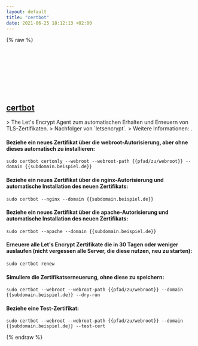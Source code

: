 ```yaml
---
layout: default
title: "certbot"
date: 2021-06-25 18:12:13 +02:00
---
```

{% raw %}
<h2 id="certbot">
  <a href="/de/linux/certbot.html">certbot</a> <a href="#certbot"><svg class="icon">
    <use href="/assets/images/unicode_sprite.svg#link" />
  </svg></a>
</h2>
> The Let's Encrypt Agent zum automatischen Erhalten und Erneuern von TLS-Zertifikaten.
> Nachfolger von `letsencrypt`.
> Weitere Informationen: <https://certbot.eff.org/docs/using.html>.

#### Beziehe ein neues Zertifikat über die webroot-Autorisierung, aber ohne dieses automatisch zu installieren:
```shell
sudo certbot certonly --webroot --webroot-path {{pfad/zu/webroot}} --domain {{subdomain.beispiel.de}}
```
#### Beziehe ein neues Zertifikat über die nginx-Autorisierung und automatische Installation des neuen Zertifikats:
```shell
sudo certbot --nginx --domain {{subdomain.beispiel.de}}
```
#### Beziehe ein neues Zertifikat über die apache-Autorisierung und automatische Installation des neuen Zertifikats:
```shell
sudo certbot --apache --domain {{subdomain.beispiel.de}}
```
#### Erneuere alle Let's Encrypt Zertifikate die in 30 Tagen oder weniger auslaufen (nicht vergessen alle Server, die diese nutzen, neu zu starten):
```shell
sudo certbot renew
```
#### Simuliere die Zertifikatserneuerung, ohne diese zu speichern:
```shell
sudo certbot --webroot --webroot-path {{pfad/zu/webroot}} --domain {{subdomain.beispiel.de}} --dry-run
```
#### Beziehe eine Test-Zertifikat:
```shell
sudo certbot --webroot --webroot-path {{pfad/zu/webroot}} --domain {{subdomain.beispiel.de}} --test-cert
```
{% endraw %}